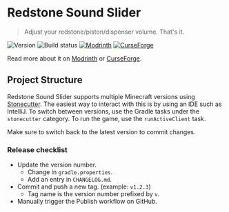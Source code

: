 # Redstone Sound Slider

> Adjust your redstone/piston/dispenser volume. That's it.

![Version](https://img.shields.io/github/v/release/chrrs/redstone-sound-slider?include_prereleases&style=flat-square)
![Build status](https://img.shields.io/github/actions/workflow/status/chrrs/redstone-sound-slider/build.yml?style=flat-square)
[![Modrinth](https://img.shields.io/modrinth/dt/tcswzSAY?style=flat-square&logo=modrinth)](https://modrinth.com/mod/redstone-sound-slider)
[![CurseForge](https://img.shields.io/curseforge/dt/1224824?style=flat-square&logo=curseforge)](https://curseforge.com/minecraft/mc-mods/redstone-sound-slider)

Read more about it on [Modrinth](https://modrinth.com/mod/redstone-sound-slider)
or [CurseForge](https://curseforge.com/minecraft/mc-mods/redstone-sound-slider).

## Project Structure

Redstone Sound Slider supports multiple Minecraft versions using [Stonecutter](https://stonecutter.kikugie.dev/).
The easiest way to interact with this is by using an IDE such as IntelliJ. To switch between versions,
use the Gradle tasks under the `stonecutter` category. To run the game, use the `runActiveClient` task.

Make sure to switch back to the latest version to commit changes.

### Release checklist

- Update the version number.
    - Change in `gradle.properties`.
    - Add an entry in `CHANGELOG.md`.
- Commit and push a new tag. (example: `v1.2.3`)
    - Tag name is the version number prefixed by `v`.
- Manually trigger the Publish workflow on GitHub.
